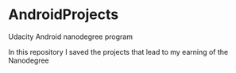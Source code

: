 # AndroidProjects
Udacity Android nanodegree program

In this repository I saved the projects that lead to my earning of the Nanodegree
